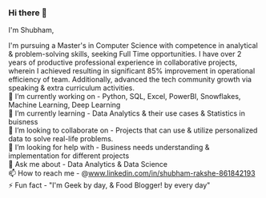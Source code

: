 ### Hi there 👋


I'm Shubham,

I'm pursuing a Master's in Computer Science with competence in analytical & problem-solving skills, seeking Full Time opportunities. I have over 2 years of productive professional experience in collaborative projects, wherein I achieved resulting in significant 85% improvement in operational efficiency of team. Additionally, advanced the tech community growth via speaking & extra curriculum activities.<br>
🔭 I’m currently working on - Python, SQL, Excel, PowerBI, Snowflakes, Machine Learning, Deep Learning<br>
🌱 I’m currently learning - Data Analytics & their use cases & Statistics in buisness<br>
👯 I’m looking to collaborate on - Projects that can use & utilize personalized data to solve real-life problems.<br>
🤔 I’m looking for help with - Business needs understanding & implementation for different projects<br>
💬 Ask me about - Data Analytics & Data Science<br>
📫 How to reach me - @www.linkedin.com/in/shubham-rakshe-861842193<br>
⚡ Fun fact - "I'm Geek by day, & Food Blogger! by every day"<br>


